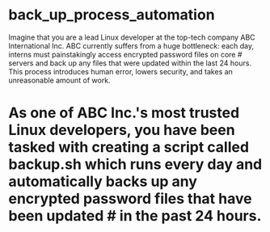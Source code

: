 # back_up_process_automation

Imagine that you are a lead Linux developer at the top-tech company ABC International Inc. ABC currently suffers from a huge bottleneck: each day, interns must painstakingly access encrypted password files on core # servers and back up any files that were updated within the last 24 hours. This process introduces human error, lowers security, and takes an unreasonable amount of work.
# As one of ABC Inc.'s most trusted Linux developers, you have been tasked with creating a script called backup.sh which runs every day and automatically backs up any encrypted password files that have been updated # in the past 24 hours.
